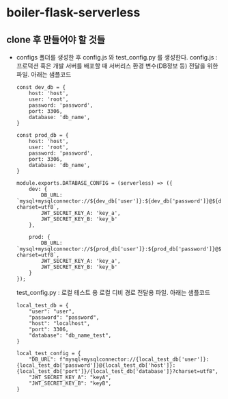 # boiler-flask-serverless

## clone 후 만들어야 할 것들

- configs 폴더를 생성한 후 config.js 와 test_config.py 를 생성한다.
  config.js : 프로덕션 혹은 개발 서버를 배포할 때 서버리스 환경 변수(DB정보 등) 전달을 위한 파일. 아래는 샘플코드
  ```
  const dev_db = {
      host: 'host',
      user: 'root',
      password: 'password',
      port: 3306,
      database: 'db_name',
  }

  const prod_db = {
      host: 'host',
      user: 'root',
      password: 'password',
      port: 3306,
      database: 'db_name',
  }

  module.exports.DATABASE_CONFIG = (serverless) => ({
      dev: {
          DB_URL: `mysql+mysqlconnector://${dev_db['user']}:${dev_db['password']}@${dev_db['host']}:${dev_db['port']}/${dev_db['database']}?charset=utf8`,
          JWT_SECRET_KEY_A: 'key_a',
          JWT_SECRET_KEY_B: 'key_b'
      },

      prod: {
          DB_URL: `mysql+mysqlconnector://${prod_db['user']}:${prod_db['password']}@${prod_db['host']}:${prod_db['port']}/${prod_db['database']}?charset=utf8`,
          JWT_SECRET_KEY_A: 'key_a',
          JWT_SECRET_KEY_B: 'key_b'
      }
  });
  ```
  test_config.py : 로컬 테스트 용 로컬 디비 경로 전달용 파일. 아래는 샘플코드
  ```
  local_test_db = {
      "user": "user",
      "password": "password",
      "host": "localhost",
      "port": 3306,
      "database": "db_name_test",
  }

  local_test_config = {
      "DB_URL": f"mysql+mysqlconnector://{local_test_db['user']}:{local_test_db['password']}@{local_test_db['host']}:{local_test_db['port']}/{local_test_db['database']}?charset=utf8",
      "JWT_SECRET_KEY_A": "keyA",
      "JWT_SECRET_KEY_B": "keyB",
  }
  ```
  
  
